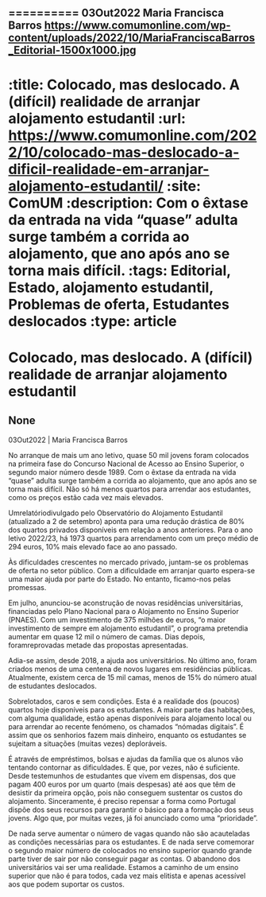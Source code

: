 
==========
03Out2022
Maria Francisca Barros
https://www.comumonline.com/wp-content/uploads/2022/10/MariaFranciscaBarros_Editorial-1500x1000.jpg
---
:title: Colocado, mas deslocado. A (difícil) realidade de arranjar alojamento estudantil
:url: https://www.comumonline.com/2022/10/colocado-mas-deslocado-a-dificil-realidade-em-arranjar-alojamento-estudantil/
:site: ComUM
:description: Com o êxtase da entrada na vida “quase” adulta surge também a corrida ao alojamento, que ano após ano se torna mais difícil.
:tags: Editorial, Estado, alojamento estudantil, Problemas de oferta, Estudantes deslocados
:type: article
==========


# **Colocado, mas deslocado. A (difícil) realidade de arranjar alojamento estudantil**

## None

03Out2022 | Maria Francisca Barros

No arranque de mais um ano letivo, quase 50 mil jovens foram colocados na primeira fase do Concurso Nacional de Acesso ao Ensino Superior, o segundo maior número desde 1989. Com o êxtase da entrada na vida “quase” adulta surge também a corrida ao alojamento, que ano após ano se torna mais difícil. Não só há menos quartos para arrendar aos estudantes, como os preços estão cada vez mais elevados.

Umrelatóriodivulgado pelo Observatório do Alojamento Estudantil (atualizado a 2 de setembro) aponta para uma redução drástica de 80% dos quartos privados disponíveis em relação a anos anteriores. Para o ano letivo 2022/23, há 1973 quartos para arrendamento com um preço médio de 294 euros, 10% mais elevado face ao ano passado.

Às dificuldades crescentes no mercado privado, juntam-se os problemas de oferta no setor público. Com a dificuldade em arranjar quarto espera-se uma maior ajuda por parte do Estado. No entanto, ficamo-nos pelas promessas.

Em julho, anunciou-se aconstrução de novas residências universitárias, financiadas pelo Plano Nacional para o Alojamento no Ensino Superior (PNAES). Com um investimento de 375 milhões de euros, “o maior investimento de sempre em alojamento estudantil”, o programa pretendia aumentar em quase 12 mil o número de camas. Dias depois, foramreprovadas metade das propostas apresentadas.

Adia-se assim, desde 2018, a ajuda aos universitários. No último ano, foram criados menos de uma centena de novos lugares em residências públicas. Atualmente, existem cerca de 15 mil camas, menos de 15% do número atual de estudantes deslocados.

Sobrelotados, caros e sem condições. Esta é a realidade dos (poucos) quartos hoje disponíveis para os estudantes. A maior parte das habitações, com alguma qualidade, estão apenas disponíveis para alojamento local ou para arrendar ao recente fenómeno, os chamados “nómadas digitais”. É assim que os senhorios fazem mais dinheiro, enquanto os estudantes se sujeitam a situações (muitas vezes) deploráveis.

É através de empréstimos, bolsas e ajudas da família que os alunos vão tentando contornar as dificuldades. E que, por vezes, não é suficiente. Desde testemunhos de estudantes que vivem em dispensas, dos que pagam 400 euros por um quarto (mais despesas) até aos que têm de desistir da primeira opção, pois não conseguem sustentar os custos do alojamento. Sinceramente, é preciso repensar a forma como Portugal dispõe dos seus recursos para garantir o básico para a formação dos seus jovens. Algo que, por muitas vezes, já foi anunciado como uma “prioridade”.

De nada serve aumentar o número de vagas quando não são acauteladas as condições necessárias para os estudantes. E de nada serve comemorar o segundo maior número de colocados no ensino superior quando grande parte tiver de sair por não conseguir pagar as contas. O abandono dos universitários vai ser uma realidade. Estamos a caminho de um ensino superior que não é para todos, cada vez mais elitista e apenas acessível aos que podem suportar os custos.

